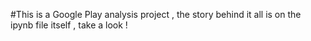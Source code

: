 #This is a Google Play analysis project , the story behind it all is on the ipynb file itself , take a look !
